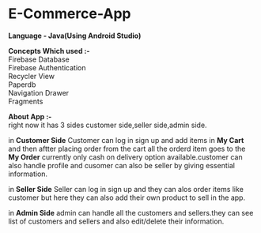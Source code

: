 # E-Commerce-App

__Language - Java(Using Android Studio)__
<br>

__Concepts Which used :-__
<br/>Firebase Database
<br/>Firebase Authentication
<br/>Recycler View
<br/>Paperdb
<br/>Navigation Drawer
<br/>Fragments
<br/>

__About App :-__<br>
right now it has 3 sides customer side,seller side,admin side.<br/>

in __Customer Side__ Customer can log in sign up and add items in __My Cart__ and then aftter placing order from the cart all the orderd item goes to the __My Order__ currently only cash on delivery option available.customer can also handle profile and cusomer can also be seller by giving essential information.<br/>

in __Seller Side__ Seller can log in sign up and they can alos order items like customer but here they can also add their own product to sell in the app.<br/>

in __Admin Side__ admin can handle all the customers and sellers.they can see list of customers and sellers and also edit/delete their information.
